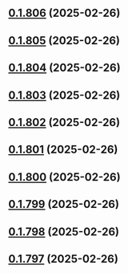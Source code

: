 ## [0.1.806](https://github.com/binary-braids/terraform-oracle/compare/v0.1.805...v0.1.806) (2025-02-26)



## [0.1.805](https://github.com/binary-braids/terraform-oracle/compare/v0.1.804...v0.1.805) (2025-02-26)



## [0.1.804](https://github.com/binary-braids/terraform-oracle/compare/v0.1.803...v0.1.804) (2025-02-26)



## [0.1.803](https://github.com/binary-braids/terraform-oracle/compare/v0.1.802...v0.1.803) (2025-02-26)



## [0.1.802](https://github.com/binary-braids/terraform-oracle/compare/v0.1.801...v0.1.802) (2025-02-26)



## [0.1.801](https://github.com/binary-braids/terraform-oracle/compare/v0.1.800...v0.1.801) (2025-02-26)



## [0.1.800](https://github.com/binary-braids/terraform-oracle/compare/v0.1.799...v0.1.800) (2025-02-26)



## [0.1.799](https://github.com/binary-braids/terraform-oracle/compare/v0.1.798...v0.1.799) (2025-02-26)



## [0.1.798](https://github.com/binary-braids/terraform-oracle/compare/v0.1.797...v0.1.798) (2025-02-26)



## [0.1.797](https://github.com/binary-braids/terraform-oracle/compare/v0.1.796...v0.1.797) (2025-02-26)



